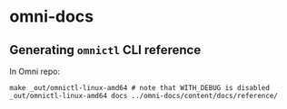 # omni-docs

## Generating `omnictl` CLI reference

In Omni repo:

```shell
make _out/omnictl-linux-amd64 # note that WITH_DEBUG is disabled
_out/omnictl-linux-amd64 docs ../omni-docs/content/docs/reference/
```
